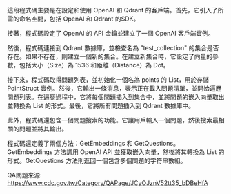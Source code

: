 這段程式碼主要是在設定和使用 OpenAI 和 Qdrant 的客戶端。首先，它引入了所需的命名空間，包括 OpenAI 和 Qdrant 的SDK。

接著，程式碼設定了 OpenAI 的 API 金鑰並建立了一個 OpenAI 客戶端實例。

然後，程式碼連接到 Qdrant 數據庫，並檢查名為 "test_collection" 的集合是否存在。如果不存在，則建立一個新的集合。在建立新集合時，它設定了向量的參數，包括大小（Size）為 1536 和距離（Distance）為 Dot。

接下來，程式碼取得問題列表，並初始化一個名為 points 的 List，用於存儲 PointStruct 實例。然後，它輸出一條消息，表示正在載入問題清單，並開始遍歷問題列表。在遍歷過程中，它將每個問題插入到集合中，並將問題的嵌入向量取出並轉換為 List 的形式。最後，它將所有問題插入到 Qdrant 數據庫中。

此外，程式碼還包含一個問題搜索的功能。它讓用戶輸入一個問題，然後搜索最相關的問題並將其輸出。

程式碼還定義了兩個方法：GetEmbeddings 和 GetQuestions。GetEmbeddings 方法調用 OpenAI API 並獲取嵌入向量，然後將其轉換為 List 的形式。GetQuestions 方法則返回一個包含多個問題的字符串數組。

QA問題來源:  
https://www.cdc.gov.tw/Category/QAPage/JCyOJznV52tt35_bDBeHfA
